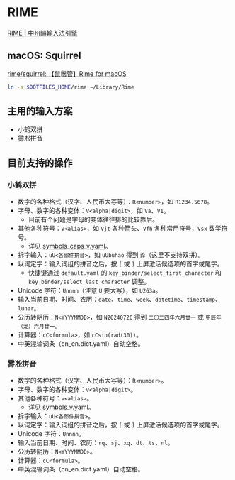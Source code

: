 # RIME

[RIME | 中州韻輸入法引擎](https://rime.im/)

## macOS: Squirrel

[rime/squirrel: 【鼠鬚管】Rime for macOS](https://github.com/rime/squirrel)

``` bash
ln -s $DOTFILES_HOME/rime ~/Library/Rime
```

## 主用的输入方案

- 小鹤双拼
- 雾凇拼音

## 目前支持的操作

### 小鹤双拼

- 数字的各种格式（汉字、人民币大写等）：`R<number>`，如 `R1234.5678`。
- 字母、数字的各种变体：`V<alpha|digit>`，如 `Va`、`V1`。
  - 目前有个问题是字母的变体往往排的比较靠后。
- 其他各种符号：`V<alias>`，如 `Vjt` 各种箭头、`Vfh` 各种常用符号，`Vsx` 数学符号。
  - 详见 [symbols_caps_v.yaml](./symbols_caps_v.yaml)。
- 拆字输入：`uU<各部件拼音>`，如 `uUbuhao` 得到 `孬`（这里不支持双拼）。
- 以词定字：输入词组的拼音之后，按 `[` 或 `]` 上屏激活候选项的首字或尾字。
  - 快捷键通过 `default.yaml` 的 `key_binder/select_first_character` 和 `key_binder/select_last_character` 调整。
- Unicode 字符：`Unnnn`（注意 `U` 要大写），如 `U263a`。
- 输入当前日期、时间、农历：`date`、`time`、`week`、`datetime`、`timestamp`、`lunar`。
- 公历转阴历：`N<YYYYMMDD>`，如 `N20240726` 得到 `二〇二四年六月廿一` 或 `甲辰年（龙）六月廿一`。
- 计算器：`cC<formula>`，如 `cCsin(rad(30))`。
- 中英混输词条（cn_en.dict.yaml）自动空格。

### 雾凇拼音

- 数字的各种格式（汉字、人民币大写等）：`R<number>`。
- 字母、数字的各种变体：`v<alpha|digit>`。
- 其他各种符号：`v<alias>`。
  - 详见 [symbols_v.yaml](./symbols_v.yaml)。
- 拆字输入：`uU<各部件拼音>`。
- 以词定字：输入词组的拼音之后，按 `[` 或 `]` 上屏激活候选项的首字或尾字。
- Unicode 字符：`Unnnn`。
- 输入当前日期、时间、农历：`rq`、`sj`、`xq`、`dt`、`ts`、`nl`。
- 公历转阴历：`N<YYYYMMDD>`。
- 计算器：`cC<formula>`。
- 中英混输词条（cn_en.dict.yaml）自动空格。
